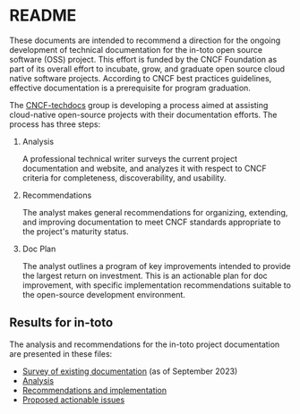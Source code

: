 # README

These documents are intended to recommend a direction for the ongoing development of technical documentation for the in-toto open source software (OSS) project. This effort is funded by the CNCF Foundation as part of its overall effort to incubate, grow, and graduate open source cloud native software projects. According to CNCF best practices guidelines, effective documentation is a prerequisite for program graduation.

The [CNCF-techdocs](https://github.com/cncf/CNCF-techdocs/tree/main) group is developing a process aimed at assisting cloud-native open-source projects with their documentation efforts. The process has three steps:
1. Analysis

   A professional technical writer surveys the current project documentation and website, and analyzes it with respect to CNCF criteria for completeness, discoverability, and usability. 
   
2. Recommendations

   The analyst makes general recommendations for organizing, extending, and improving documentation to meet CNCF standards appropriate to the project's maturity status.
   
3. Doc Plan

   The analyst outlines a program of key improvements intended to provide the largest return on investment. 
This is an actionable plan for doc improvement, with specific implementation recommendations suitable to the open-source development environment.

## Results for in-toto

The analysis and recommendations for the in-toto project documentation are presented in these files: 

- [Survey of existing documentation](./survey-of-existing-doc.md)  (as of September 2023)
- [Analysis](./in-toto-analysis.md)
- [Recommendations and implementation](./in-toto-implementation.md)
- [Proposed actionable issues](./in-toto-doc-issues.md)
